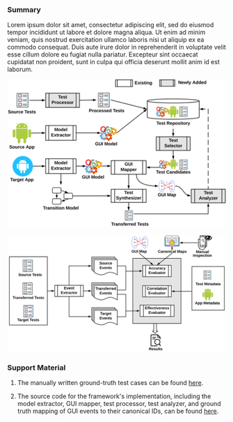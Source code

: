 ### Summary

Lorem ipsum dolor sit amet, consectetur adipiscing elit, sed do eiusmod tempor incididunt ut labore et dolore magna aliqua. Ut enim ad minim veniam, quis nostrud exercitation ullamco laboris nisi ut aliquip ex ea commodo consequat. Duis aute irure dolor in reprehenderit in voluptate velit esse cillum dolore eu fugiat nulla pariatur. Excepteur sint occaecat cupidatat non proident, sunt in culpa qui officia deserunt mollit anim id est laborum.

![Image](figs/framework.png)

![Image](figs/workflow.png)

### Support Material

1. The manually written ground-truth test cases can be found [here](about:blank).

2. The source code for the framework's implementation, including the model extractor, GUI mapper, test processor, test analyzer, and ground truth mapping of GUI events to their canonical IDs, can be found [here](about:blank).
